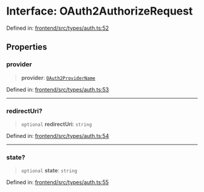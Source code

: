# Interface: OAuth2AuthorizeRequest

Defined in: [frontend/src/types/auth.ts:52](https://github.com/lsendel/sass/blob/ca8b2b87627589617e0de57047e1f50d53e78078/frontend/src/types/auth.ts#L52)

## Properties

### provider

> **provider**: [`OAuth2ProviderName`](../type-aliases/OAuth2ProviderName.md)

Defined in: [frontend/src/types/auth.ts:53](https://github.com/lsendel/sass/blob/ca8b2b87627589617e0de57047e1f50d53e78078/frontend/src/types/auth.ts#L53)

***

### redirectUri?

> `optional` **redirectUri**: `string`

Defined in: [frontend/src/types/auth.ts:54](https://github.com/lsendel/sass/blob/ca8b2b87627589617e0de57047e1f50d53e78078/frontend/src/types/auth.ts#L54)

***

### state?

> `optional` **state**: `string`

Defined in: [frontend/src/types/auth.ts:55](https://github.com/lsendel/sass/blob/ca8b2b87627589617e0de57047e1f50d53e78078/frontend/src/types/auth.ts#L55)
